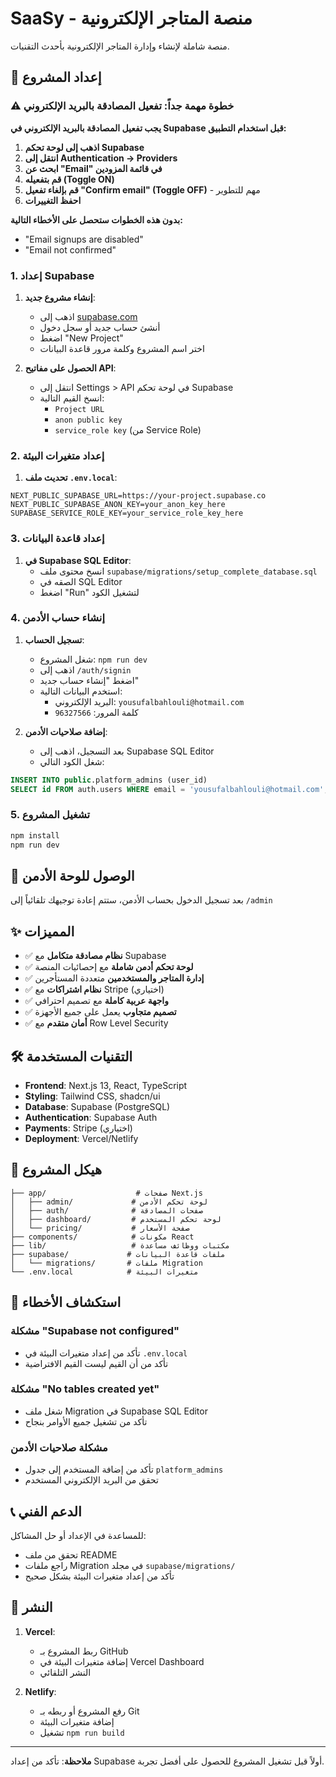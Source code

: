 # SaaSy - منصة المتاجر الإلكترونية

منصة شاملة لإنشاء وإدارة المتاجر الإلكترونية بأحدث التقنيات.

## 🚀 إعداد المشروع

### ⚠️ خطوة مهمة جداً: تفعيل المصادقة بالبريد الإلكتروني

**يجب تفعيل المصادقة بالبريد الإلكتروني في Supabase قبل استخدام التطبيق:**

1. **اذهب إلى لوحة تحكم Supabase**
2. **انتقل إلى Authentication → Providers**
3. **ابحث عن "Email" في قائمة المزودين**
4. **قم بتفعيله (Toggle ON)**
5. **قم بإلغاء تفعيل "Confirm email" (Toggle OFF)** - مهم للتطوير
6. **احفظ التغييرات**

**بدون هذه الخطوات ستحصل على الأخطاء التالية:**
- "Email signups are disabled" 
- "Email not confirmed"

### 1. إعداد Supabase

1. **إنشاء مشروع جديد**:
   - اذهب إلى [supabase.com](https://supabase.com)
   - أنشئ حساب جديد أو سجل دخول
   - اضغط "New Project"
   - اختر اسم المشروع وكلمة مرور قاعدة البيانات

2. **الحصول على مفاتيح API**:
   - انتقل إلى Settings > API في لوحة تحكم Supabase
   - انسخ القيم التالية:
     - `Project URL`
     - `anon public key`
     - `service_role key` (من Service Role)

### 2. إعداد متغيرات البيئة

1. **تحديث ملف `.env.local`**:
```env
NEXT_PUBLIC_SUPABASE_URL=https://your-project.supabase.co
NEXT_PUBLIC_SUPABASE_ANON_KEY=your_anon_key_here
SUPABASE_SERVICE_ROLE_KEY=your_service_role_key_here
```

### 3. إعداد قاعدة البيانات

1. **في Supabase SQL Editor**:
   - انسخ محتوى ملف `supabase/migrations/setup_complete_database.sql`
   - الصقه في SQL Editor
   - اضغط "Run" لتشغيل الكود

### 4. إنشاء حساب الأدمن

1. **تسجيل الحساب**:
   - شغل المشروع: `npm run dev`
   - اذهب إلى `/auth/signin`
   - اضغط "إنشاء حساب جديد"
   - استخدم البيانات التالية:
     - البريد الإلكتروني: `yousufalbahlouli@hotmail.com`
     - كلمة المرور: `96327566`

2. **إضافة صلاحيات الأدمن**:
   - بعد التسجيل، اذهب إلى Supabase SQL Editor
   - شغل الكود التالي:
```sql
INSERT INTO public.platform_admins (user_id) 
SELECT id FROM auth.users WHERE email = 'yousufalbahlouli@hotmail.com';
```

### 5. تشغيل المشروع

```bash
npm install
npm run dev
```

## 🎯 الوصول للوحة الأدمن

بعد تسجيل الدخول بحساب الأدمن، ستتم إعادة توجيهك تلقائياً إلى `/admin`

## ✨ المميزات

- ✅ **نظام مصادقة متكامل** مع Supabase
- ✅ **لوحة تحكم أدمن شاملة** مع إحصائيات المنصة
- ✅ **إدارة المتاجر والمستخدمين** متعددة المستأجرين
- ✅ **نظام اشتراكات** مع Stripe (اختياري)
- ✅ **واجهة عربية كاملة** مع تصميم احترافي
- ✅ **تصميم متجاوب** يعمل على جميع الأجهزة
- ✅ **أمان متقدم** مع Row Level Security

## 🛠️ التقنيات المستخدمة

- **Frontend**: Next.js 13, React, TypeScript
- **Styling**: Tailwind CSS, shadcn/ui
- **Database**: Supabase (PostgreSQL)
- **Authentication**: Supabase Auth
- **Payments**: Stripe (اختياري)
- **Deployment**: Vercel/Netlify

## 📁 هيكل المشروع

```
├── app/                    # صفحات Next.js
│   ├── admin/             # لوحة تحكم الأدمن
│   ├── auth/              # صفحات المصادقة
│   ├── dashboard/         # لوحة تحكم المستخدم
│   └── pricing/           # صفحة الأسعار
├── components/            # مكونات React
├── lib/                   # مكتبات ووظائف مساعدة
├── supabase/             # ملفات قاعدة البيانات
│   └── migrations/       # ملفات Migration
└── .env.local            # متغيرات البيئة
```

## 🔧 استكشاف الأخطاء

### مشكلة "Supabase not configured"
- تأكد من إعداد متغيرات البيئة في `.env.local`
- تأكد من أن القيم ليست القيم الافتراضية

### مشكلة "No tables created yet"
- شغل ملف Migration في Supabase SQL Editor
- تأكد من تشغيل جميع الأوامر بنجاح

### مشكلة صلاحيات الأدمن
- تأكد من إضافة المستخدم إلى جدول `platform_admins`
- تحقق من البريد الإلكتروني المستخدم

## 📞 الدعم الفني

للمساعدة في الإعداد أو حل المشاكل:
- تحقق من ملف README
- راجع ملفات Migration في مجلد `supabase/migrations/`
- تأكد من إعداد متغيرات البيئة بشكل صحيح

## 🚀 النشر

1. **Vercel**:
   - ربط المشروع بـ GitHub
   - إضافة متغيرات البيئة في Vercel Dashboard
   - النشر التلقائي

2. **Netlify**:
   - رفع المشروع أو ربطه بـ Git
   - إضافة متغيرات البيئة
   - تشغيل `npm run build`

---

**ملاحظة**: تأكد من إعداد Supabase أولاً قبل تشغيل المشروع للحصول على أفضل تجربة.